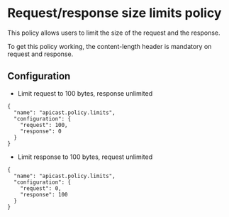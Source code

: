 # Request/response size limits policy

This policy allows users to limit the size of the request and the response.

To get this policy working, the content-length header is mandatory on request
and response.

## Configuration

- Limit request to 100 bytes, response unlimited

```
{
  "name": "apicast.policy.limits",
  "configuration": {
    "request": 100,
    "response": 0
  }
}
```

- Limit response to 100 bytes, request unlimited

```
{
  "name": "apicast.policy.limits",
  "configuration": {
    "request": 0,
    "response": 100
  }
}
```
